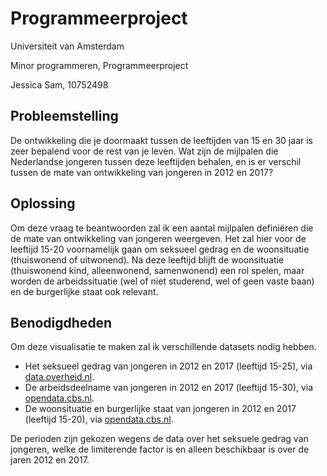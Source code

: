 # Programmeerproject

Universiteit van Amsterdam 

Minor programmeren, Programmeerproject

Jessica Sam, 10752498

## Probleemstelling
De ontwikkeling die je doormaakt tussen de leeftijden van 15 en 30 jaar is zeer bepalend voor de rest van je leven. Wat zijn de mijlpalen die Nederlandse jongeren tussen deze leeftijden behalen, en is er verschil tussen de mate van ontwikkeling van jongeren in 2012 en 2017? 


## Oplossing
Om deze vraag te beantwoorden zal ik een aantal mijlpalen definiëren die de mate van ontwikkeling van jongeren weergeven. Het zal hier voor de leeftijd 15-20 voornamelijk gaan om seksueel gedrag en de woonsituatie (thuiswonend of uitwonend). Na deze leeftijd blijft de woonsituatie (thuiswonend kind, alleenwonend, samenwonend) een rol spelen, maar worden de arbeidssituatie (wel of niet studerend, wel of geen vaste baan) en de burgerlijke staat ook relevant. 


## Benodigdheden
Om deze visualisatie te maken zal ik verschillende datasets nodig hebben. 

* Het seksueel gedrag van jongeren in 2012 en 2017 (leeftijd 15-25), via [data.overheid.nl](https://data.overheid.nl/dataset/47199-seksueel-gedrag--jongeren-van-12-tot-25-jaar--2017).
* De arbeidsdeelname van jongeren in 2012 en 2017 (leeftijd 15-30), via [opendata.cbs.nl](https://opendata.cbs.nl/statline/#/CBS/nl/dataset/82309NED/table?dl=1E617).
* De woonsituatie en burgerlijke staat van jongeren in 2012 en 2017 (leeftijd 15-20), via [opendata.cbs.nl](https://opendata.cbs.nl/statline/#/CBS/nl/dataset/37620/table?dl=1E65A). 

De perioden zijn gekozen wegens de data over het seksuele gedrag van jongeren, welke de limiterende factor is en alleen beschikbaar is over de jaren 2012 en 2017. 
